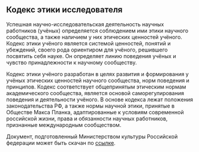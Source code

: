 ## Кодекс этики исследователя

Успешная научно-исследовательская деятельность научных работников (учёных) 
определяется соблюдением ими этики научного сообщества, а также наличием у них 
этических ценностей учёного. Кодекс этики учёного является системой ценностей, 
понятий и убеждений, своего рода ориентиром для учёного, решившего посвятить себя 
науке. Он определяет линию поведения учёных и чувство принадлежности к научному 
сообществу.

Кодекс этики учёного разработан в целях развития и формирования у учёных этических 
ценностей научного сообщества, норм поведения и принципов. Кодекс соответствует 
общепринятым этическим нормам академического сообщества, является основой 
саморегулирования поведения и деятельности учёного. В основе кодекса лежат 
положения законодательства РФ, а также нормы научной этики, принятые в Обществе 
Макса Планка, адаптированные к условиям современной российской жизни, права и 
обязанности научных работников, признанные международным сообществом.

Документ, подготовленный Министерством культуры Российской федерации может быть скачан по [ссылке](http://sias.ru/upload/iblock/d78/kodeks-etiki.pdf).
